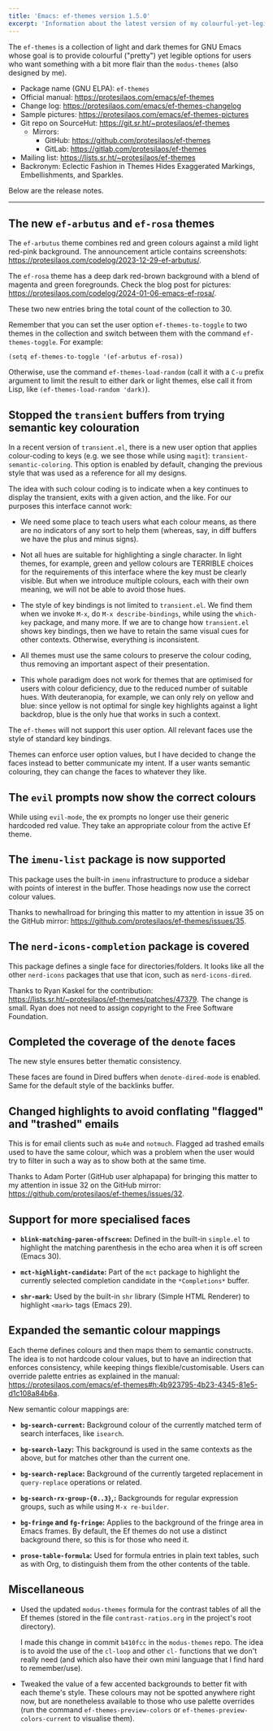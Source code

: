 ```yaml
---
title: 'Emacs: ef-themes version 1.5.0'
excerpt: 'Information about the latest version of my colourful-yet-legible themes for GNU Emacs.'
---
```


The `ef-themes` is a collection of light and dark themes for GNU Emacs
whose goal is to provide colourful ("pretty") yet legible options for
users who want something with a bit more flair than the `modus-themes`
(also designed by me).

+ Package name (GNU ELPA): `ef-themes`
+ Official manual: <https://protesilaos.com/emacs/ef-themes>
+ Change log: <https://protesilaos.com/emacs/ef-themes-changelog>
+ Sample pictures: <https://protesilaos.com/emacs/ef-themes-pictures>
+ Git repo on SourceHut: <https://git.sr.ht/~protesilaos/ef-themes>
  - Mirrors:
    + GitHub: <https://github.com/protesilaos/ef-themes>
    + GitLab: <https://gitlab.com/protesilaos/ef-themes>
+ Mailing list: <https://lists.sr.ht/~protesilaos/ef-themes>
+ Backronym: Eclectic Fashion in Themes Hides Exaggerated Markings,
  Embellishments, and Sparkles.

Below are the release notes.

* * *

## The new `ef-arbutus` and `ef-rosa` themes

The `ef-arbutus` theme combines red and green colours against a mild
light red-pink background. The announcement article contains
screenshots: <https://protesilaos.com/codelog/2023-12-29-ef-arbutus/>.

The `ef-rosa` theme has a deep dark red-brown background with a blend
of magenta and green foregrounds. Check the blog post for pictures:
<https://protesilaos.com/codelog/2024-01-06-emacs-ef-rosa/>.

These two new entries bring the total count of the collection to 30.

Remember that you can set the user option `ef-themes-to-toggle` to two
themes in the collection and switch between them with the command
`ef-themes-toggle`. For example:

```elisp
(setq ef-themes-to-toggle '(ef-arbutus ef-rosa))
```

Otherwise, use the command `ef-themes-load-random` (call it with a
`C-u` prefix argument to limit the result to either dark or light
themes, else call it from Lisp, like `(ef-themes-load-random 'dark)`).


## Stopped the `transient` buffers from trying semantic key colouration

In a recent version of `transient.el`, there is a new user option that
applies colour-coding to keys (e.g. we see those while using `magit`):
`transient-semantic-coloring`. This option is enabled by default,
changing the previous style that was used as a reference for all my
designs.

The idea with such colour coding is to indicate when a key continues
to display the transient, exits with a given action, and the like. For
our purposes this interface cannot work:

-   We need some place to teach users what each colour means, as there
    are no indicators of any sort to help them (whereas, say, in diff
    buffers we have the plus and minus signs).

-   Not all hues are suitable for highlighting a single character. In
    light themes, for example, green and yellow colours are TERRIBLE
    choices for the requirements of this interface where the key must be
    clearly visible. But when we introduce multiple colours, each with
    their own meaning, we will not be able to avoid those hues.

-   The style of key bindings is not limited to `transient.el`. We find
    them when we invoke `M-x`, do `M-x describe-bindings`, while using
    the `which-key` package, and many more. If we are to change how
    `transient.el` shows key bindings, then we have to retain the same
    visual cues for other contexts. Otherwise, everything is inconsistent.

-   All themes must use the same colours to preserve the colour coding,
    thus removing an important aspect of their presentation.

-   This whole paradigm does not work for themes that are optimised for
    users with colour deficiency, due to the reduced number of suitable
    hues. With deuteranopia, for example, we can only rely on yellow and
    blue: since yellow is not optimal for single key highlights against
    a light backdrop, blue is the only hue that works in such a context.

The `ef-themes` will not support this user option. All relevant faces
use the style of standard key bindings.

Themes can enforce user option values, but I have decided to change
the faces instead to better communicate my intent. If a user wants
semantic colouring, they can change the faces to whatever they like.


## The `evil` prompts now show the correct colours

While using `evil-mode`, the ex prompts no longer use their generic
hardcoded red value. They take an appropriate colour from the active
Ef theme.


## The `imenu-list` package is now supported

This package uses the built-in `imenu` infrastructure to produce a
sidebar with points of interest in the buffer. Those headings now use
the correct colour values.

Thanks to newhallroad for bringing this matter to my attention in
issue 35 on the GitHub mirror: <https://github.com/protesilaos/ef-themes/issues/35>.


## The `nerd-icons-completion` package is covered

This package defines a single face for directories/folders. It looks
like all the other `nerd-icons` packages that use that icon, such as
`nerd-icons-dired`.

Thanks to Ryan Kaskel for the contribution:
<https://lists.sr.ht/~protesilaos/ef-themes/patches/47379>. The change
is small. Ryan does not need to assign copyright to the Free Software
Foundation.


## Completed the coverage of the `denote` faces

The new style ensures better thematic consistency.

These faces are found in Dired buffers when `denote-dired-mode` is
enabled. Same for the default style of the backlinks buffer.


## Changed highlights to avoid conflating "flagged" and "trashed" emails

This is for email clients such as `mu4e` and `notmuch`. Flagged ad
trashed emails used to have the same colour, which was a problem when
the user would try to filter in such a way as to show both at the same
time.

Thanks to Adam Porter (GitHub user alphapapa) for bringing this matter
to my attention in issue 32 on the GitHub mirror:
<https://github.com/protesilaos/ef-themes/issues/32>.


## Support for more specialised faces

-   **`blink-matching-paren-offscreen`:** Defined in the built-in
    `simple.el` to highlight the matching parenthesis in the echo area
    when it is off screen (Emacs 30).

-   **`mct-highlight-candidate`:** Part of the `mct` package to highlight
    the currently selected completion candidate in the `*Completions*`
    buffer.

-   **`shr-mark`:** Used by the built-in `shr` library (Simple HTML
    Renderer) to highlight `<mark>` tags (Emacs 29).


## Expanded the semantic colour mappings

Each theme defines colours and then maps them to semantic constructs.
The idea is to not hardcode colour values, but to have an indirection
that enforces consistency, while keeping things flexible/customisable.
Users can override palette entries as explained in the manual:
<https://protesilaos.com/emacs/ef-themes#h:4b923795-4b23-4345-81e5-d1c108a84b6a>.

New semantic colour mappings are:

-   **`bg-search-current`:** Background colour of the currently matched
    term of search interfaces, like `isearch`.

-   **`bg-search-lazy`:** This background is used in the same contexts as
    the above, but for matches other than the current one.

-   **`bg-search-replace`:** Background of the currently targeted
    replacement in `query-replace` operations or related.

-   **`bg-search-rx-group-{0..3}`,:** Backgrounds for regular expression
    groups, such as while using `M-x re-builder`.

-   **`bg-fringe` and `fg-fringe`:** Applies to the background of the
    fringe area in Emacs frames. By default, the Ef themes do not use a
    distinct background there, so this is for those who need it.

-   **`prose-table-formula`:** Used for formula entries in plain text
    tables, such as with Org, to distinguish them from the other
    contents of the table.


## Miscellaneous

-   Used the updated `modus-themes` formula for the contrast tables of
    all the Ef themes (stored in the file `contrast-ratios.org` in the
    project's root directory).

    I made this change in commit `b410fcc` in the `modus-themes` repo.
    The idea is to avoid the use of the `cl-loop` and other `cl-`
    functions that we don't really need (and which also have their own
    mini language that I find hard to remember/use).

-   Tweaked the value of a few accented backgrounds to better fit with
    each theme's style. These colours may not be spotted anywhere right
    now, but are nonetheless available to those who use palette
    overrides (run the command `ef-themes-preview-colors` or
    `ef-themes-preview-colors-current` to visualise them).
